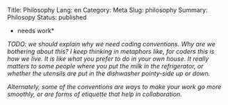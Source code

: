 Title: Philosophy
Lang: en
Category: Meta
Slug: philosophy
Summary: Philosopy
Status: published

* needs work*

*TODO: we should explain why we need coding conventions. Why are we bothering about this? I keep thinking in metaphors like, for coders this is how we live. It is like what you prefer to do in your own house. It really matters to some people where you put the milk in the refrigerator, or whether the utensils are put in the dishwasher pointy-side up or down.*

*Alternately, some of the conventions are ways to make your work go more smoothly, or are forms of etiquette that help in collaboration.*
